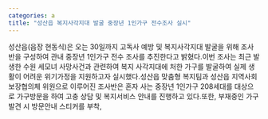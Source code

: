 ```yaml
---
categories: a
title: "성산읍 복지사각지대 발굴 중장년 1인가구 전수조사 실시"
---
```

성산읍(읍장 현동식)은 오는 30일까지 고독사 예방 및 복지사각지대 발굴을 위해 조사반을 구성하여 관내 중장년 1인가구 전수 조사를 추진한다고 밝혔다.이번 조사는 최근 발생한 수원 세모녀 사망사건과 관련하여 복지 사각지대에 처한 가구를 발굴하여 실제 생활이 어려운 위기가정을 지원하고자 실시했다.성산읍 맞춤형 복지팀과 성산읍 지역사회보장협의체 위원으로 이루어진 조사반은 혼자 사는 중장년 1인가구 208세대를 대상으로 가구방문을 하여 고충 상담 및 복지서비스 안내를 진행하고 있다.또한, 부재중인 가구 발견 시 방문안내 스티커를 부착,